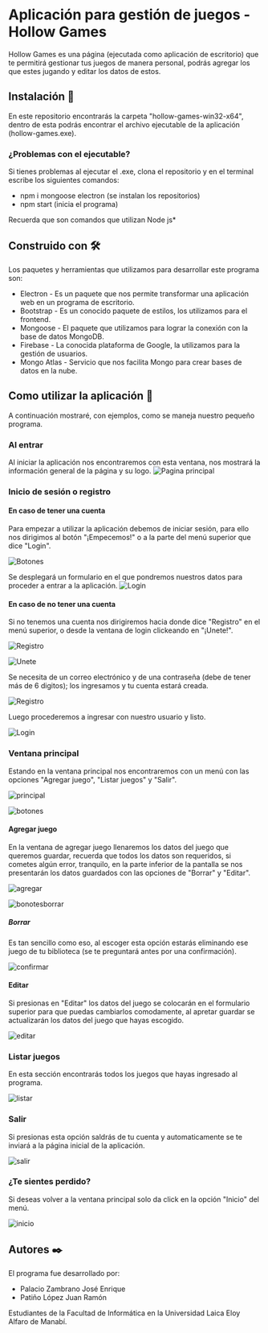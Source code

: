 # Aplicación para gestión de juegos - Hollow Games

Hollow Games es una página (ejecutada como aplicación de escritorio) que te permitirá gestionar tus juegos de manera personal, podrás agregar los que estes jugando y editar los datos de estos.

## Instalación 🔧
En este repositorio encontrarás la carpeta "hollow-games-win32-x64", dentro de esta podrás encontrar el archivo ejecutable de la aplicación (hollow-games.exe).

### ¿Problemas con el ejecutable?
Si tienes problemas al ejecutar el .exe, clona el repositorio y en el terminal escribe los siguientes comandos:
- npm i mongoose electron (se instalan los repositorios)
- npm start (inicia el programa)

Recuerda que son comandos que utilizan Node js*

## Construido con 🛠️
Los paquetes y herramientas que utilizamos para desarrollar este programa son: 

- Electron - Es un paquete que nos permite transformar una aplicación web en un programa de escritorio.
- Bootstrap - Es un conocido paquete de estilos, los utilizamos para el frontend.
- Mongoose - El paquete que utilizamos para lograr la conexión con la base de datos MongoDB.
- Firebase - La conocida plataforma de Google, la utilizamos para la gestión de usuarios.
- Mongo Atlas - Servicio que nos facilita Mongo para crear bases de datos en la nube.


## Como utilizar la aplicación 🚀
A continuación mostraré, con ejemplos, como se maneja nuestro pequeño programa.

### Al entrar
Al iniciar la aplicación nos encontraremos con esta ventana, nos mostrará la información general de la página y su logo.
![Pagina principal](https://media.discordapp.net/attachments/513089425966628865/737753446035488787/unknown.png?width=1037&height=560)

### Inicio de sesión o registro
#### En caso de tener una cuenta
Para empezar a utilizar la aplicación debemos de iniciar sesión, para ello nos dirigimos al botón "¡Empecemos!" o a la parte del menú superior que dice "Login".

![Botones](https://media.discordapp.net/attachments/513089425966628865/737754410867752991/unknown.png)

Se desplegará un formulario en el que pondremos nuestros datos para proceder a entrar a la aplicación.
![Login](https://media.discordapp.net/attachments/513089425966628865/737754151030882374/unknown.png?width=647&height=560)


#### En caso de no tener una cuenta
Si no tenemos una cuenta nos dirigiremos hacia donde dice "Registro" en el menú superior, o desde la ventana de login clickeando en "¡Unete!".

![Registro](https://media.discordapp.net/attachments/513089425966628865/737754410867752991/unknown.png)


![Unete](https://cdn.discordapp.com/attachments/513089425966628865/737754944542736474/unknown.png)

Se necesita de un correo electrónico y de una contraseña (debe de tener más de 6 digitos); los ingresamos y tu cuenta estará creada.

![Registro](https://cdn.discordapp.com/attachments/513089425966628865/737755209198993408/unknown.png)

Luego procederemos a ingresar con nuestro usuario y listo.

![Login](https://media.discordapp.net/attachments/513089425966628865/737754151030882374/unknown.png?width=647&height=560)


### Ventana principal
Estando en la ventana principal nos encontraremos con un menú con las opciones "Agregar juego", "Listar juegos" y "Salir".

![principal](https://cdn.discordapp.com/attachments/513089425966628865/737833479055737023/unknown.png)


![botones](https://media.discordapp.net/attachments/513089425966628865/737755844191453185/unknown.png)

#### Agregar juego
En la ventana de agregar juego llenaremos los datos del juego que queremos guardar, recuerda que todos los datos son requeridos, si cometes algún error, tranquilo, en la parte inferior de la pantalla se nos presentarán los datos guardados con las opciones de "Borrar" y "Editar".

![agregar](https://cdn.discordapp.com/attachments/513089425966628865/737756091642806272/unknown.png)

![bonotesborrar](https://cdn.discordapp.com/attachments/513089425966628865/737756711443497000/unknown.png)

##### Borrar
Es tan sencillo como eso, al escoger esta opción estarás eliminando ese juego de tu biblioteca (se te preguntará antes por una confirmación).

![confirmar](https://media.discordapp.net/attachments/513089425966628865/737756912334012486/unknown.png)


#### Editar
Si presionas en "Editar" los datos del juego se colocarán en el formulario superior para que puedas cambiarlos comodamente, al apretar guardar se actualizarán los datos del juego que hayas escogido.


![editar](https://media.discordapp.net/attachments/513089425966628865/737757125987664449/unknown.png?width=392&height=560)


### Listar juegos
En esta sección encontrarás todos los juegos que hayas ingresado al programa.

![listar](https://cdn.discordapp.com/attachments/513089425966628865/737757285996036176/unknown.png)


### Salir
Si presionas esta opción saldrás de tu cuenta y automaticamente se te inviará a la página inicial de la aplicación.

![salir](https://cdn.discordapp.com/attachments/513089425966628865/737757478053478441/unknown.png)

### ¿Te sientes perdido?
Si deseas volver a la ventana principal solo da click en la opción "Inicio" del menú.

![inicio](https://cdn.discordapp.com/attachments/513089425966628865/737757775882485800/unknown.png)


## Autores ✒️
El programa fue desarrollado por:
- Palacio Zambrano José Enrique
- Patiño López Juan Ramón

Estudiantes de la Facultad de Informática en la Universidad Laica Eloy Alfaro de Manabí.


